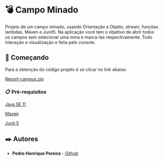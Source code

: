 # :bomb: Campo Minado
 
Projeto de um campo minado, usando Orientação a Objeto, stream, funções lambdas, Maven e Junit5.
Na aplicação você tem o objetivo de abrir todos os campos sem selecionar uma mina e marca-las respectivamente. Todo interação e visualização e feita pelo console.

## 🚀 Começando

Para a obtenção do código projeto é só clicar no link abaixo:

[Report-campus.zip](https://github.com/pedrohp28/projeto-campo-minado/archive/refs/heads/master.zip)

### 📋 Pré-requisitos

[Java SE 11](https://www.oracle.com/br/java/technologies/javase/jdk11-archive-downloads.html)

[Maven](https://maven.apache.org/)

[Junit 5](https://junit.org/junit5/)

## ✒️ Autores

* **Pedro Henrique Pereira** - [Github](https://github.com/pedrohp28)
